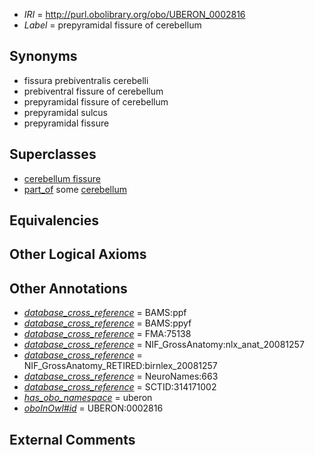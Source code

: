  * *IRI* = http://purl.obolibrary.org/obo/UBERON_0002816
 * *Label* = prepyramidal fissure of cerebellum

## Synonyms

 * fissura prebiventralis cerebelli
 * prebiventral fissure of cerebellum
 * prepyramidal fissure of cerebellum
 * prepyramidal sulcus
 * prepyramidal fissure

## Superclasses

 * [cerebellum fissure](../../UBERON/80/UBERON_0003980.md)
 * [part_of](../../BFO/50/BFO_0000050.md) some [cerebellum](../../UBERON/37/UBERON_0002037.md)

## Equivalencies


## Other Logical Axioms


## Other Annotations

 * *[database_cross_reference](../../ef/oboInOwl#hasDbXref.md)* = BAMS:ppf
 * *[database_cross_reference](../../ef/oboInOwl#hasDbXref.md)* = BAMS:ppyf
 * *[database_cross_reference](../../ef/oboInOwl#hasDbXref.md)* = FMA:75138
 * *[database_cross_reference](../../ef/oboInOwl#hasDbXref.md)* = NIF_GrossAnatomy:nlx_anat_20081257
 * *[database_cross_reference](../../ef/oboInOwl#hasDbXref.md)* = NIF_GrossAnatomy_RETIRED:birnlex_20081257
 * *[database_cross_reference](../../ef/oboInOwl#hasDbXref.md)* = NeuroNames:663
 * *[database_cross_reference](../../ef/oboInOwl#hasDbXref.md)* = SCTID:314171002
 * *[has_obo_namespace](../../ce/oboInOwl#hasOBONamespace.md)* = uberon
 * *[oboInOwl#id](../../id/oboInOwl#id.md)* = UBERON:0002816

## External Comments

